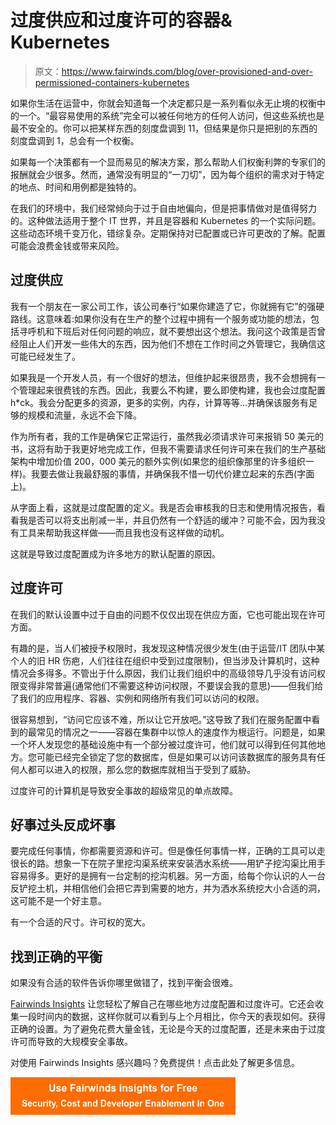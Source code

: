 # 过度供应和过度许可的容器& Kubernetes

> 原文：<https://www.fairwinds.com/blog/over-provisioned-and-over-permissioned-containers-kubernetes>

 如果你生活在运营中，你就会知道每一个决定都只是一系列看似永无止境的权衡中的一个。“最容易使用的系统”完全可以被任何地方的任何人访问，但这些系统也是最不安全的。你可以把某样东西的刻度盘调到 11，但结果是你只是把别的东西的刻度盘调到 1，总会有一个权衡。

如果每一个决策都有一个显而易见的解决方案，那么帮助人们权衡利弊的专家们的报酬就会少很多。然而，通常没有明显的“一刀切”，因为每个组织的需求对于特定的地点、时间和用例都是独特的。

在我们的环境中，我们经常倾向于过于自由地偏向，但是把事情做对是值得努力的。这种做法适用于整个 IT 世界，并且是容器和 Kubernetes 的一个实际问题。这些动态环境千变万化，错综复杂。定期保持对已配置或已许可更改的了解。配置可能会浪费金钱或带来风险。

## 过度供应

我有一个朋友在一家公司工作，该公司奉行“如果你建造了它，你就拥有它”的强硬路线。这意味着:如果你没有在生产的整个过程中拥有一个服务或功能的想法，包括寻呼机和下班后对任何问题的响应，就不要想出这个想法。我问这个政策是否曾经阻止人们开发一些伟大的东西，因为他们不想在工作时间之外管理它，我确信这可能已经发生了。

如果我是一个开发人员，有一个很好的想法，但维护起来很昂贵，我不会想拥有一个管理起来很费钱的东西。因此，我要么不构建，要么即使构建，我也会过度配置 h*ck。我会分配更多的资源，更多的实例，内存，计算等等...并确保该服务有足够的规模和流量，永远不会下降。

作为所有者，我的工作是确保它正常运行，虽然我必须请求许可来报销 50 美元的书，这将有助于我更好地完成工作，但我不需要请求任何许可来在我们的生产基础架构中增加价值 200，000 美元的额外实例(如果您的组织像那里的许多组织一样)。我要去做让我最舒服的事情，并确保我不惜一切代价建立起来的东西(字面上)。

从字面上看，这就是过度配置的定义。我是否会审核我的日志和使用情况报告，看看我是否可以将支出削减一半，并且仍然有一个舒适的缓冲？可能不会，因为我没有工具来帮助我这样做——而且我也没有这样做的动机。

这就是导致过度配置成为许多地方的默认配置的原因。

## 过度许可

在我们的默认设置中过于自由的问题不仅仅出现在供应方面，它也可能出现在许可方面。

有趣的是，当人们被授予权限时，我发现这种情况很少发生(由于运营/IT 团队中某个人的旧 HR 伤疤，人们往往在组织中受到过度限制)，但当涉及计算机时，这种情况会多得多。不管出于什么原因，我们让我们组织中的高级领导几乎没有访问权限变得非常普遍(通常他们不需要这种访问权限，不要误会我的意思)——但我们给了我们的应用程序、容器、实例和网络所有我们可以访问的权限。

很容易想到，“访问它应该不难，所以让它开放吧。”这导致了我们在服务配置中看到的最常见的情况之一——容器在集群中以惊人的速度作为根运行。问题是，如果一个坏人发现您的基础设施中有一个部分被过度许可，他们就可以得到任何其他地方。您可能已经完全锁定了您的数据库，但是如果可以访问该数据库的服务具有任何人都可以进入的权限，那么您的数据库就相当于受到了威胁。

过度许可的计算机是导致安全事故的超级常见的单点故障。

## 好事过头反成坏事

要完成任何事情，你都需要资源和许可。但是像任何事情一样，正确的工具可以走很长的路。想象一下在院子里挖沟渠系统来安装洒水系统——用铲子挖沟渠比用手容易得多。更好的是拥有一台定制的挖沟机器。另一方面，给每个你认识的人一台反铲挖土机，并相信他们会把它弄到需要的地方，并为洒水系统挖大小合适的洞，这可能不是一个好主意。

有一个合适的尺寸。许可权的宽大。

## 找到正确的平衡

如果没有合适的软件告诉你哪里做错了，找到平衡会很难。

[Fairwinds Insights](/insights) 让您轻松了解自己在哪些地方过度配置和过度许可。它还会收集一段时间内的数据，这样你就可以看到与上个月相比，你今天的表现如何。获得正确的设置。为了避免花费大量金钱，无论是今天的过度配置，还是未来由于过度许可而导致的大规模安全事故。

对使用 Fairwinds Insights 感兴趣吗？免费提供！点击此处了解更多信息。

[![Use Fairwinds Insights for Free Security, Cost and Developer Enablement In One](img/7c86296320eb01b215d8e2755e9c5b9d.png)](https://cta-redirect.hubspot.com/cta/redirect/2184645/34aa4987-a1f9-438a-a145-d7d82d5c479a)